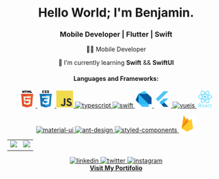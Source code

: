 <div align="center">
 
 <h1 align="center"> Hello World; I'm Benjamin.</h1>
  
 <h3 align="center"> Mobile Developer | Flutter | Swift</h3>

 👨‍💻 Mobile Developer

🌱 I’m currently learning **Swift** && **SwiftUI**
  </div>

<div align="center">

 <h4 align="center"> Languages and Frameworks:</h4>

<a href="https://www.w3.org/html/" target="_blank"> <img src="https://raw.githubusercontent.com/devicons/devicon/master/icons/html5/html5-original-wordmark.svg" alt="html5" width="40" height="40"/> </a>
<a href="https://www.w3schools.com/css/" target="_blank"> <img src="https://raw.githubusercontent.com/devicons/devicon/master/icons/css3/css3-original-wordmark.svg" alt="css3" width="40" height="40"/> </a>
<a href="https://developer.mozilla.org/en-US/docs/Web/JavaScript" target="_blank"> <img src="https://raw.githubusercontent.com/devicons/devicon/master/icons/javascript/javascript-original.svg" alt="javascript" width="40" height="40"/> </a>
<a href="https://www.typescriptlang.org" target="_blank"> <img src="https://img.icons8.com/color/48/000000/typescript.png" alt="typescript" width="40" height="40"/> </a>
<a href="https://developer.apple.com/swift/" target="_blank"> <img src="https://img.icons8.com/color/48/000000/swift.png" alt="swift" width="40" height="40"/> </a>
<a href="https://www.dart.dev/" target="_blank"> <img src="https://raw.githubusercontent.com/github/explore/80688e429a7d4ef2fca1e82350fe8e3517d3494d/topics/dart/dart.png" alt="dart" width="40" height="40"/> </a>
<a href="https://flutter.dev" target="_blank"> <img src="https://raw.githubusercontent.com/github/explore/80688e429a7d4ef2fca1e82350fe8e3517d3494d/topics/flutter/flutter.png" alt="flutter" width="40" height="40"/> </a>
<a href="https://vuejs.org" target="_blank"> <img src="https://img.icons8.com/color/48/000000/vue-js.png" alt="vuejs" width="40" height="40"/> </a>
<a href="https://reactjs.org/" target="_blank"> <img src="https://raw.githubusercontent.com/devicons/devicon/master/icons/react/react-original-wordmark.svg" alt="react" width="40" height="40"/> </a> </p>
<a href="https://mui.com" target="_blank"> <img src="https://img.icons8.com/color/48/000000/material-ui.png" alt="material-ui" width="40" height="40"/> </a>
<a href="https://www.ant.design" target="_blank"> <img src="https://seeklogo.com/images/A/ant-design-logo-EAB6B3D5D9-seeklogo.com.png" alt="ant-design" width="40" height="40"/> </a>
<a href="https://www.styled-components.com" target="_blank"> <img src="https://raw.githubusercontent.com/styled-components/brand/bde053200192814dcd55923b6e41884d18e51665/styled-components.svg" alt="styled-components" width="40" height="40"/> </a>
<a href="https://www.firebase.google.com" target="_blank"> <img src="https://raw.githubusercontent.com/github/explore/80688e429a7d4ef2fca1e82350fe8e3517d3494d/topics/firebase/firebase.png" alt="firebase" width="40" height="40"/> </a>
</div>
<table><tr><td><img src="https://github-readme-stats.vercel.app/api/top-langs/?username=dotsehyde&layout=compact"/></td><td><img src="https://github-readme-streak-stats.herokuapp.com/?user=dotsehyde"/></td></tr></table>

<div align="center">
  <a href="https://www.linkedin.com/in/dotsehyde" target="_blank"> <img src="https://img.icons8.com/fluency/48/000000/linkedin.png" alt="linkedin" width="40" height="40"/> </a>
  <a href="https://www.twitter.com/dotsehyde" target="_blank"> <img src="https://img.icons8.com/color/48/000000/twitter--v2.png" alt="twitter" width="40" height="40"/> </a>
  <a href="https://www.instagram.com/dotsehyde" target="_blank"> <img src="https://img.icons8.com/color/48/000000/instagram-new--v2.png" alt="instagram" width="40" height="40"/> </a>
  </div>
  
  <div align="center">
  <a href="https://dotsehyde.github.io" target="_blank"><b>Visit My Portifolio</b> </a>
  </div>
